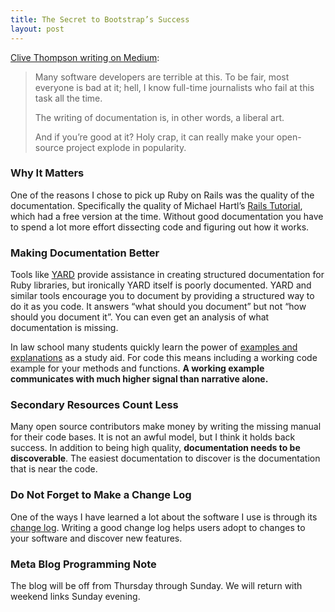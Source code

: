```yaml
---
title: The Secret to Bootstrap’s Success
layout: post
---
```

[Clive Thompson writing on Medium](https://betterprogramming.pub/the-awesome-power-of-well-documented-code-cadf42e07be3?sk=6a73dd59227af6777ff92ff60e0333c8):
> Many software developers are terrible at this. To be fair, most everyone is bad at it; hell, I know full-time journalists who fail at this task all the time.
> 
> The writing of documentation is, in other words, a liberal art.
> 
> And if you’re good at it? Holy crap, it can really make your open-source project explode in popularity.

### Why It Matters
One of the reasons I chose to pick up Ruby on Rails was the quality of the documentation. Specifically the quality of Michael Hartl’s [Rails Tutorial](https://www.railstutorial.org), which had a free version at the time. Without good documentation you have to spend  a lot more effort dissecting code and figuring out how it works.

### Making Documentation Better
Tools like [YARD](https://yardoc.org) provide assistance in creating structured documentation for Ruby libraries, but ironically YARD itself is poorly documented. YARD and similar tools encourage you to document by providing a structured way to do it as you code. It answers “what should you document” but not “how should you document it”. You can even get an analysis of what documentation is missing.

In law school many students quickly learn the power of [examples and explanations](https://www.amazon.com/Examples-Explanations-Procedure-Joseph-Glannon/dp/1454894024) as a study aid. For code this means including a working code example for your methods and functions. **A working example communicates with much higher signal than narrative alone.**

### Secondary Resources Count Less
Many open source contributors make money by writing the missing manual for their code bases. It is not an awful model, but I think it holds back success. In addition to being high quality, **documentation needs to be discoverable**. The easiest documentation to discover is the documentation that is near the code.

### Do Not Forget to Make a Change Log
One of the ways I have learned a lot about the software I use is through its [change log](https://keepachangelog.com/en/1.0.0/). Writing a good change log helps users adopt to changes to your software and discover new features.

### Meta Blog Programming Note
The blog will be off from Thursday through Sunday. We will return with weekend links Sunday evening.